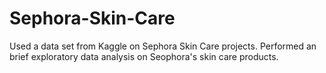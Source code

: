 # Sephora-Skin-Care
Used a data set from Kaggle on Sephora Skin Care projects. Performed an brief exploratory data analysis on Seophora's skin care products. 
